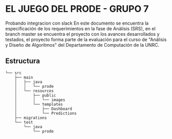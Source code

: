 # EL JUEGO DEL PRODE - GRUPO 7
Probando integracion con slack
En este documento se encuentra la especificación de los requerimientos en la fase de Análisis (SRS),
en el branch master se encuentra el proyecto con los avances desarrollados y testados, el proyecto forma parte de la evaluación para el curso de "Análisis y Diseño de Algoritmos" del Departamento de Computación de la UNRC.

## Estructura

```
└── src
    ├── main
    │   ├── java
    │   │   └── prode
    │   └── resources
    │       ├── public
    │       │   └── images
    │       └── templates
    │           ├── Dashboard
    │           └── Predictions
    ├── migrations
    └── test
        └── java
            └── prode
```

